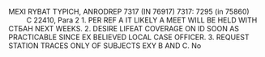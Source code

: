 MEXI RYBAT TYPICH, ANRODREP 7317 (IN 76917) 7317: 7295 (in 75860)                C 22410, Para 2 1. PER REF A IT LIKELY A MEET WILL BE HELD WITH СТБАН NEXT WEEKS. 2. DESIRE LIFEAT COVERAGE ON ID SOON AS PRACTICABLE SINCE EX BELIEVED LOCAL CASE OFFICER. 3. REQUEST STATION TRACES ONLY OF SUBJECTS EXY B AND C. No